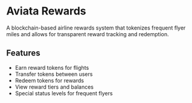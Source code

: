 # Aviata Rewards
A blockchain-based airline rewards system that tokenizes frequent flyer miles and allows for transparent reward tracking and redemption.

## Features
- Earn reward tokens for flights
- Transfer tokens between users
- Redeem tokens for rewards
- View reward tiers and balances
- Special status levels for frequent flyers